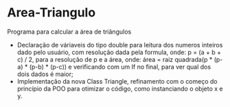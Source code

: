 # Area-Triangulo
Programa para calcular a área de triângulos
- Declaração de váriaveis do tipo double para leitura dos numeros inteiros dado pelo usuário, com resolução dada pela formula, onde: p = (a + b + c) / 2, para a resolução de p e a área, onde: área = raiz quadrada(p * (p-a) * (p-b) * (p-c)) e verificando com um If no final, para ver qual dos dois dados é maior;
- Implementação da nova Class Triangle, refinamento com o começo do princípio da POO para otimizar o código, como instanciando o objeto x e y.
